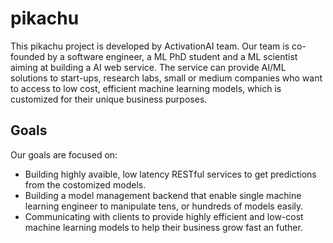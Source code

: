 # pikachu
This pikachu project is developed by ActivationAI team.
Our team is co-founded by a software engineer, a ML PhD student and a ML scientist aiming at building a AI web service.
The service can provide AI/ML solutions to start-ups, research labs, small or medium companies who want to access to low cost, efficient machine learning models, which is customized for their unique business purposes.

## Goals
Our goals are focused on:
* Building highly avaible, low latency RESTful services to get predictions from the costomized models.
* Building a model management backend that enable single machine learning engineer to manipulate tens, or hundreds of models easily.
* Communicating with clients to provide highly efficient and low-cost machine learning models to help their business grow fast an futher.
